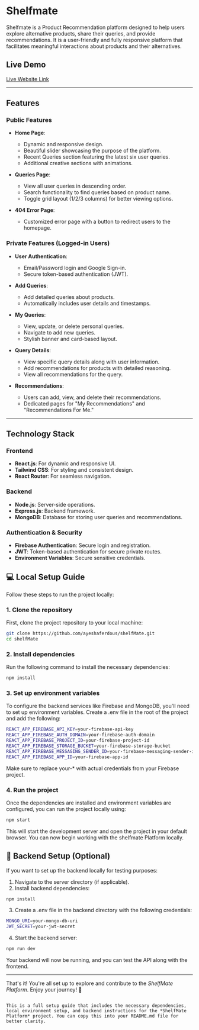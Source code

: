 # Shelfmate

Shelfmate is a Product Recommendation platform designed to help users explore alternative products, share their queries, and provide recommendations. It is a user-friendly and fully responsive platform that facilitates meaningful interactions about products and their alternatives.

## Live Demo
[Live Website Link](https://your-live-link.com)

---

## Features

### Public Features
- **Home Page**:  
  - Dynamic and responsive design.
  - Beautiful slider showcasing the purpose of the platform.
  - Recent Queries section featuring the latest six user queries.
  - Additional creative sections with animations.

- **Queries Page**:  
  - View all user queries in descending order.
  - Search functionality to find queries based on product name.
  - Toggle grid layout (1/2/3 columns) for better viewing options.

- **404 Error Page**:  
  - Customized error page with a button to redirect users to the homepage.

### Private Features (Logged-in Users)
- **User Authentication**:  
  - Email/Password login and Google Sign-in.
  - Secure token-based authentication (JWT).

- **Add Queries**:  
  - Add detailed queries about products.
  - Automatically includes user details and timestamps.

- **My Queries**:  
  - View, update, or delete personal queries.
  - Navigate to add new queries.
  - Stylish banner and card-based layout.

- **Query Details**:  
  - View specific query details along with user information.
  - Add recommendations for products with detailed reasoning.
  - View all recommendations for the query.

- **Recommendations**:  
  - Users can add, view, and delete their recommendations.
  - Dedicated pages for "My Recommendations" and "Recommendations For Me."

---

## Technology Stack

### Frontend
- **React.js**: For dynamic and responsive UI.
- **Tailwind CSS**: For styling and consistent design.
- **React Router**: For seamless navigation.

### Backend
- **Node.js**: Server-side operations.
- **Express.js**: Backend framework.
- **MongoDB**: Database for storing user queries and recommendations.

### Authentication & Security
- **Firebase Authentication**: Secure login and registration.
- **JWT**: Token-based authentication for secure private routes.
- **Environment Variables**: Secure sensitive credentials.


## 💻 Local Setup Guide

Follow these steps to run the project locally:

### 1. Clone the repository

First, clone the project repository to your local machine:

```bash
git clone https://github.com/ayeshaferdous/shelfMate.git
cd shelfMate
```

### 2. Install dependencies

Run the following command to install the necessary dependencies:

```bash
npm install
```

### 3. Set up environment variables

To configure the backend services like Firebase and MongoDB, you'll need to set up environment variables. Create a .env file in the root of the project and add the following:

```bash
REACT_APP_FIREBASE_API_KEY=your-firebase-api-key
REACT_APP_FIREBASE_AUTH_DOMAIN=your-firebase-auth-domain
REACT_APP_FIREBASE_PROJECT_ID=your-firebase-project-id
REACT_APP_FIREBASE_STORAGE_BUCKET=your-firebase-storage-bucket
REACT_APP_FIREBASE_MESSAGING_SENDER_ID=your-firebase-messaging-sender-id
REACT_APP_FIREBASE_APP_ID=your-firebase-app-id
```

Make sure to replace your-* with actual credentials from your Firebase project.

### 4. Run the project

Once the dependencies are installed and environment variables are configured, you can run the project locally using:

```bash
npm start
```

This will start the development server and open the project in your default browser. You can now begin working with the shelfmate Platform locally.

## 🔧 Backend Setup (Optional)

If you want to set up the backend locally for testing purposes:

1. Navigate to the server directory (if applicable).
2. Install backend dependencies:

```bash
npm install
```

3. Create a .env file in the backend directory with the following credentials:

```bash
MONGO_URI=your-mongo-db-uri
JWT_SECRET=your-jwt-secret
```

4. Start the backend server:

```bash
npm run dev
```

Your backend will now be running, and you can test the API along with the frontend.

---

That's it! You're all set up to explore and contribute to the *ShelfMate Platform*. Enjoy your journey! 🚀
```

This is a full setup guide that includes the necessary dependencies, local environment setup, and backend instructions for the *ShelfMate Platform* project. You can copy this into your README.md file for better clarity.
